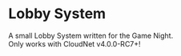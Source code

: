 # Lobby System
A small Lobby System written for the Game Night. \
Only works with CloudNet v4.0.0-RC7+!
